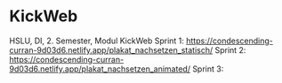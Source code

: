 # KickWeb
HSLU, DI, 2. Semester, Modul KickWeb
Sprint 1: https://condescending-curran-9d03d6.netlify.app/plakat_nachsetzen_statisch/
Sprint 2: https://condescending-curran-9d03d6.netlify.app/plakat_nachsetzen_animated/
Sprint 3: 
